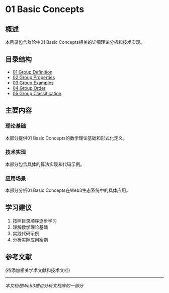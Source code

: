 # 01 Basic Concepts

## 概述

本目录包含群论中01 Basic Concepts相关的详细理论分析和技术实现。

## 目录结构

- [01 Group Definition](01_Group_Definition/README.md)
- [02 Group Properties](02_Group_Properties/README.md)
- [03 Group Examples](03_Group_Examples/README.md)
- [04 Group Order](04_Group_Order/README.md)
- [05 Group Classification](05_Group_Classification/README.md)

## 主要内容

### 理论基础

本部分提供01 Basic Concepts的数学理论基础和形式化定义。

### 技术实现

本部分包含具体的算法实现和代码示例。

### 应用场景

本部分分析01 Basic Concepts在Web3生态系统中的具体应用。

## 学习建议

1. 按照目录顺序逐步学习
2. 理解数学理论基础
3. 实践代码示例
4. 分析实际应用案例

## 参考文献

(待添加相关学术文献和技术文档)

---

*本文档是Web3理论分析文档库的一部分*

